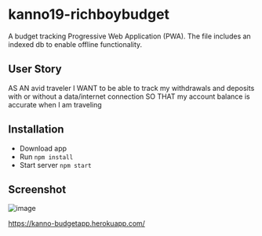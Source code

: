 # kanno19-richboybudget

A budget tracking Progressive Web Application (PWA). The file includes an indexed db to enable offline functionality.

## User Story

AS AN avid traveler
I WANT to be able to track my withdrawals and deposits with or without a data/internet connection
SO THAT my account balance is accurate when I am traveling

## Installation

- Download app
- Run `npm install`
- Start server `npm start`

## Screenshot

![image](https://user-images.githubusercontent.com/101083492/185467987-9c08589d-3512-4d1f-abf4-3b07fa6673e8.png)

https://kanno-budgetapp.herokuapp.com/
